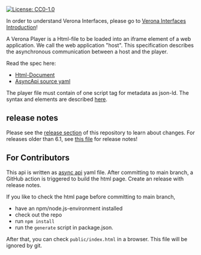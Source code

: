 [![License: CC0-1.0](https://img.shields.io/badge/License-CC0%201.0-lightgrey.svg)](http://creativecommons.org/publicdomain/zero/1.0/)

In order to understand Verona Interfaces, please go
to [Verona Interfaces Introduction](https://verona-interfaces.github.io)!

A Verona Player is a Html-file to be loaded into an iframe element of a web application. We call the web application "host". This specification describes the asynchronous communication between a host and the player.

Read the spec here:
* [Html-Document](https://verona-interfaces.github.io/player)
* [AsyncApi source yaml](playerapi.yaml)

The player file must contain of one script tag for metadata as json-ld. The syntax and elements are described [here](https://verona-interfaces.github.io/intro/metadata).

## release notes

Please see the [release section](https://github.com/verona-interfaces/player/releases) of this repository to learn about changes. For releases older than 6.1, see [this file](old-release-notes.md) for release notes!

## For Contributors

This api is written as [async api](https://www.asyncapi.com/de) yaml file. After committing to main branch, a GitHub action is triggered to build the html page. Create an release with release notes.

If you like to check the html page before committing to main branch, 

* have an npm/node.js-environment installed
* check out the repo
* run `npm install`
* run the `generate` script in package.json.

After that, you can check `public/index.html` in a browser. This file will be ignored by git.